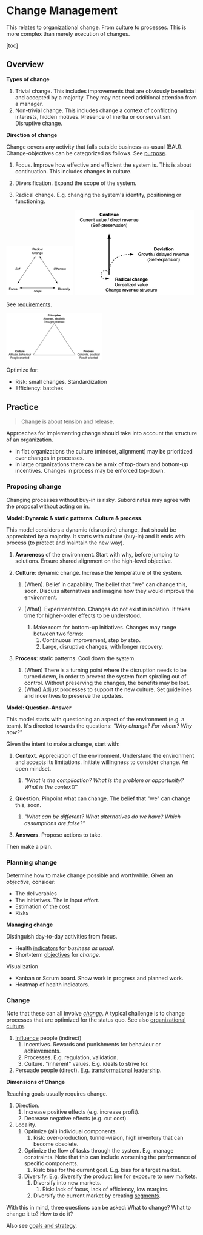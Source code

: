 # Change Management

This relates to organizational change. From culture to processes. This is more complex than merely execution of changes.

[toc]

## Overview

**Types of change**

1. Trivial change. This includes improvements that are obviously beneficial and accepted by a majority. They may not need additional attention from a manager.
2. Non-trivial change. This includes change a context of conflicting interests, hidden motives. Presence of inertia or conservatism. Disruptive change.

**Direction of change**

Change covers any activity that falls outside business-as-usual (BAU). Change-objectives can be categorized as follows. See [purpose](../activity/purpose.md).

1. Focus. Improve how effective and efficient the system is. This is about continuation. This includes changes in culture.
2. Diversification. Expand the scope of the system.

3. Radical change. E.g. changing the system's identity, positioning or functioning.

<img src="../img/change-management.png" alt="change-management" style="width:35%;" />

<img src="../img/junction-goals-revenue.png" alt="junction-goals-revenue" style="height:16em;" />



See [requirements](../organization/requirements.md).

<img src="../img/culture-principle-process.png" alt="culture-principle-process" style="width:50%;" />



Optimize for:

- Risk: small changes. Standardization
- Efficiency: batches



## Practice

> Change is about tension and release.



Approaches for implementing change should take into account the structure of an organization.

- In flat organizations the culture (mindset, alignment) may be prioritized over changes in processes.
- In large organizations there can be a mix of top-down and bottom-up incentives. Changes in process may be enforced top-down.



### Proposing change

Changing processes without buy-in is risky. Subordinates may agree with the proposal without acting on in.

**Model: Dynamic & static patterns. Culture & process.**

This model considers a dynamic (disruptive) change, that should be appreciated by a majority. It starts with culture (buy-in) and it ends with process (to protect and maintain the new way).

1. **Awareness** of the environment. Start with why, before jumping to solutions. Ensure shared alignment on the high-level objective.
2. **Culture**: dynamic change. Increase the temperature of the system.
    1. (When). Belief in capability, The belief that "we" can change this, soon. Discuss alternatives and imagine how they would improve the environment.
    2. (What). Experimentation. Changes do not exist in isolation. It takes time for higher-order effects to be understood.

        1. Make room for bottom-up initiatives. Changes may range between two forms:
            1. Continuous improvement, step by step.
            2. Large, disruptive changes, with longer recovery.

3. **Process**: static patterns. Cool down the system.
    1. (When) There is a turning point where the disruption needs to be turned down, in order to prevent the system from spiraling out of control. Without preserving the changes, the benefits may be lost.
    2. (What) Adjust processes to support the new culture. Set guidelines and incentives to preserve the updates.

**Model: Question-Answer**

This model starts with questioning an aspect of the environment (e.g. a team). It's directed towards the questions: *"Why change? For whom? Why now?"*

Given the intent to make a change, start with:

1. **Context**. Appreciation of the environment. Understand the environment and accepts its limitations. Initiate willingness to consider change. An open mindset.
    1. *"What is the complication? What is the problem or opportunity? What is the context?"*

2. **Question**. Pinpoint what can change. The belief that "we" can change this, soon.
    1. *"What can be different? What alternatives do we have? Which assumptions are false?"*

3. **Answers**. Propose actions to take.

Then make a plan.



### Planning change

Determine how to make change possible and worthwhile. Given an *objective*, consider:

- The deliverables
- The initiatives. The in input effort.
- Estimation of the cost
- Risks

**Managing change**

Distinguish day-to-day activities from focus.

- Health [indicators](https://en.wikipedia.org/wiki/Performance_indicator) for *business as usual*.
- Short-term [objectives](https://en.wikipedia.org/wiki/OKR) for *change*.

Visualization

- Kanban or Scrum board. Show work in progress and planned work.
- Heatmap of health indicators.

### Change

Note that these can all involve [*change*](../intelligence/learning.md). A typical challenge is to change processes that are optimized for the status quo. See also [organizational culture](../systems/structure.md).

1. [Influence](https://danluu.com/culture/) people (indirect)
    1. Incentives. Rewards and punishments for behaviour or achievements.
    2. Processes. E.g. regulation, validation.
    3. Culture. "inherent" values. E.g. ideals to strive for.
2. Persuade people (direct). E.g. [transformational leadership](https://en.wikipedia.org/wiki/Transformational_leadership).

**Dimensions of Change**

Reaching goals usually requires change.

1. Direction.
    1. Increase positive effects (e.g. increase profit).
    2. Decrease negative effects (e.g. cut cost).
2. Locality.
    1. Optimize (all) individual components.
        1. Risk: over-production, tunnel-vision, high inventory that can become obsolete.
    2. Optimize the flow of tasks through the system. E.g. manage constraints. Note that this can include worsening the performance of specific components.
        1. Risk: bias for the current goal. E.g. bias for a target market.
    3. Diversify. E.g. diversify the product line for exposure to new markets.
        1. Diversify into new markets.
            1. Risk: lack of focus, lack of efficiency, low margins.
        2. Diversify the current market by creating [segments](https://en.wikipedia.org/wiki/Market_segmentation).

With this in mind, three questions can be asked: What to change? What to change it to? How to do it?

Also see [goals and strategy](./goals-planning-strategy.md).
